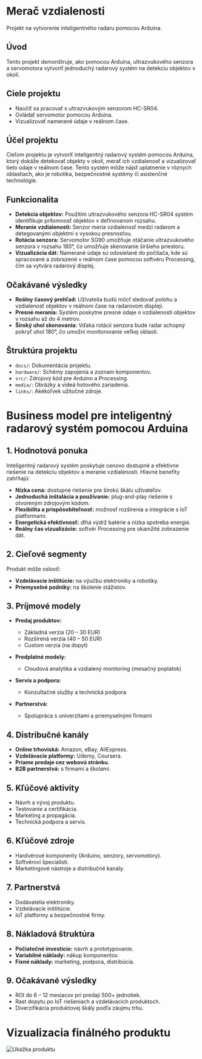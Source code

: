 # Merač vzdialenosti

Projekt na vytvorenie inteligentného radaru pomocou Arduina.

## Úvod

Tento projekt demonštruje, ako pomocou Arduina, ultrazvukového senzora a servomotora vytvoriť jednoduchý radarový systém na detekciu objektov v okolí.

## Ciele projektu

- Naučiť sa pracovať s ultrazvukovým senzorom HC-SR04.
- Ovládať servomotor pomocou Arduina.
- Vizualizovať namerané údaje v reálnom čase.

## Účel projektu

Cieľom projektu je vytvoriť inteligentný radarový systém pomocou Arduina, ktorý dokáže detekovať objekty v okolí, merať ich vzdialenosť a vizualizovať tieto údaje v reálnom čase. Tento systém môže nájsť uplatnenie v rôznych oblastiach, ako je robotika, bezpečnostné systémy či asistenčné technológie.

## Funkcionalita

- **Detekcia objektov:** Použitím ultrazvukového senzora HC-SR04 systém identifikuje prítomnosť objektov v definovanom rozsahu.
- **Meranie vzdialenosti:** Senzor meria vzdialenosť medzi radarom a detegovanými objektmi s vysokou presnosťou.
- **Rotácia senzora:** Servomotor SG90 umožňuje otáčanie ultrazvukového senzora v rozsahu 180°, čo umožňuje skenovanie širšieho priestoru.
- **Vizualizácia dát:** Namerané údaje sú odosielané do počítača, kde sú spracované a zobrazené v reálnom čase pomocou softvéru Processing, čím sa vytvára radarový displej.

## Očakávané výsledky

- **Reálny časový prehľad:** Užívatelia budú môcť sledovať polohu a vzdialenosť objektov v reálnom čase na radarovom displeji.
- **Presné merania:** Systém poskytne presné údaje o vzdialenosti objektov v rozsahu až do 4 metrov.
- **Široký uhol skenovania:** Vďaka rotácii senzora bude radar schopný pokryť uhol 180°, čo umožní monitorovanie veľkej oblasti.

## Štruktúra projektu

- `docs/`: Dokumentácia projektu.
- `hardware/`: Schémy zapojenia a zoznam komponentov.
- `src/`: Zdrojový kód pre Arduino a Processing.
- `media/`: Obrázky a videá hotového zariadenia.
- `links/`: Akékoľvek užitočné zdroje.


# Business model pre inteligentný radarový systém pomocou Arduina

## 1. Hodnotová ponuka

Inteligentný radarový systém poskytuje cenovo dostupné a efektívne riešenie na detekciu objektov a meranie vzdialenosti. Hlavné benefity zahŕňajú:

- **Nízka cena:** dostupné riešenie pre širokú škálu užívateľov.
- **Jednoduchá inštalácia a používanie:** plug-and-play riešenie s otvoreným zdrojovým kódom.
- **Flexibilita a prispôsobiteľnosť:** možnosť rozšírenia a integrácie s IoT platformami.
- **Energetická efektívnosť:** dlhá výdrž batérie a nízka spotreba energie.
- **Reálny čas vizualizácie:** softvér Processing pre okamžité zobrazenie dát.

## 2. Cieľové segmenty

Produkt môže osloviť:

- **Vzdelávacie inštitúcie:** na výučbu elektroniky a robotiky.
- **Priemyselné podniky:** na školenie stážistov.

## 3. Príjmové modely

- **Predaj produktov:**

  - Základná verzia (20 – 30 EUR)
  - Rozšírená verzia (40 – 50 EUR)
  - Custom verzia (na dopyt)

- **Predplatné modely:**

  - Cloudová analytika a vzdialený monitoring (mesačný poplatok)

- **Servis a podpora:**

  - Konzultačné služby a technická podpora

- **Partnerstvá:**

  - Spolupráca s univerzitami a priemyselnými firmami

## 4. Distribučné kanály

- **Online trhoviská:** Amazon, eBay, AliExpress.
- **Vzdelávacie platformy:** Udemy, Coursera.
- **Priame predaje cez webovú stránku.**
- **B2B partnerstvá:** s firmami a školami.

## 5. Kľúčové aktivity

- Návrh a vývoj produktu.
- Testovanie a certifikácia.
- Marketing a propagácia.
- Technická podpora a servis.

## 6. Kľúčové zdroje

- Hardvérové komponenty (Arduino, senzory, servomotory).
- Softvéroví špecialisti.
- Marketingové nástroje a distribučné kanály.

## 7. Partnerstvá

- Dodávatelia elektroniky.
- Vzdelávacie inštitúcie.
- IoT platformy a bezpečnostné firmy.

## 8. Nákladová štruktúra

- **Počiatočné investície:** návrh a prototypovanie.
- **Variabilné náklady:** nákup komponentov.
- **Fixné náklady:** marketing, podpora, distribúcia.

## 9. Očakávané výsledky

- ROI do 6 – 12 mesiacov pri predaji 500+ jednotiek.
- Rast dopytu po IoT riešeniach a vzdelávacích produktoch.
- Diverzifikácia produktovej škály podľa záujmu trhu.

# Vizualizacia finálného produktu

![Ukážka produktu](final.gif)
